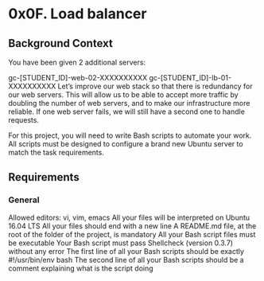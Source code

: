 # 0x0F. Load balancer

## Background Context
You have been given 2 additional servers:

gc-[STUDENT_ID]-web-02-XXXXXXXXXX
gc-[STUDENT_ID]-lb-01-XXXXXXXXXX
Let’s improve our web stack so that there is redundancy for our web servers. This will allow us to be able to accept more traffic by doubling the number of web servers, and to make our infrastructure more reliable. If one web server fails, we will still have a second one to handle requests.

For this project, you will need to write Bash scripts to automate your work. All scripts must be designed to configure a brand new Ubuntu server to match the task requirements.

## Requirements
### General
Allowed editors: vi, vim, emacs
All your files will be interpreted on Ubuntu 16.04 LTS
All your files should end with a new line
A README.md file, at the root of the folder of the project, is mandatory
All your Bash script files must be executable
Your Bash script must pass Shellcheck (version 0.3.7) without any error
The first line of all your Bash scripts should be exactly #!/usr/bin/env bash
The second line of all your Bash scripts should be a comment explaining what is the script doing
